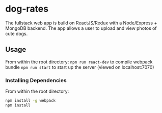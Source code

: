 # dog-rates
The fullstack web app is build on ReactJS/Redux with a Node/Express + MongoDB backend. The app allows a user to upload and view photos of cute dogs.

## Usage

From within the root directory:
`npm run react-dev` to compile webpack bundle
`npm run start` to start up the server (viewed on localhost:7070)

### Installing Dependencies

From within the root directory:

```sh
npm install -g webpack
npm install
```
